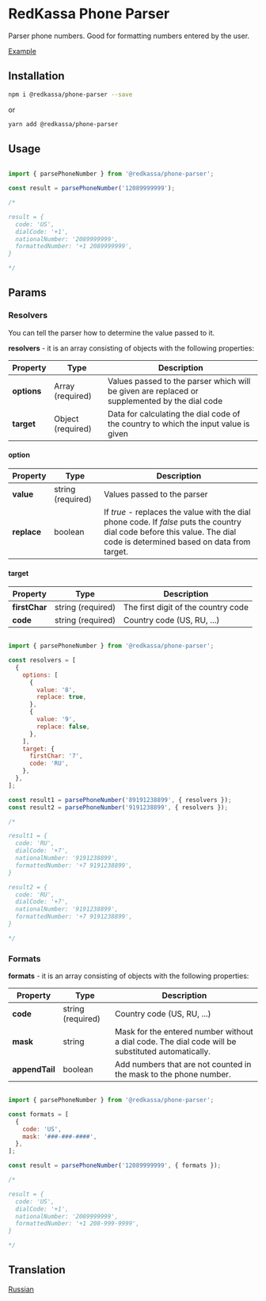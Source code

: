 # RedKassa Phone Parser

Parser phone numbers. Good for formatting numbers entered by the user.

[Example](https://codesandbox.io/s/angry-firefly-vyjj0?fontsize=14&hidenavigation=1&theme=dark)



## Installation

```bash
npm i @redkassa/phone-parser --save
```

or

```bash
yarn add @redkassa/phone-parser
```

## Usage

```javascript

import { parsePhoneNumber } from '@redkassa/phone-parser';

const result = parsePhoneNumber('12089999999');

/*

result = {
  code: 'US',
  dialCode: '+1',
  nationalNumber: '2089999999',
  formattedNumber: '+1 2089999999',
}

*/

```

## Params

### Resolvers

You can tell the parser how to determine the value passed to it.

**resolvers** - it is an array consisting of objects with the following properties:

| Property | Type | Description|
|---|---|---|
| **options** | Array (required) | Values ​​passed to the parser which will be given are replaced or supplemented by the dial code |
| **target** | Object (required) | Data for calculating the dial code of the country to which the input value is given |

#### option

| Property | Type | Description|
|---|---|---|
| **value** | string (required) | Values ​​passed to the parser |
| **replace** | boolean | If *true* - replaces the value with the dial phone code. If *false* puts the country dial code before this value. The dial code is determined based on data from target. |

#### target

| Property | Type | Description|
|---|---|---|
| **firstChar** | string (required) | The first digit of the country code |
| **code** | string (required) | Country code (US, RU, ...) |

```javascript

import { parsePhoneNumber } from '@redkassa/phone-parser';

const resolvers = [
  {
    options: [
      {
        value: '8',
        replace: true,
      },
      {
        value: '9',
        replace: false,
      },
    ],
    target: {
      firstChar: '7',
      code: 'RU',
    },
  },
];

const result1 = parsePhoneNumber('89191238899', { resolvers });
const result2 = parsePhoneNumber('9191238899', { resolvers });

/*

result1 = {
  code: 'RU',
  dialCode: '+7',
  nationalNumber: '9191238899',
  formattedNumber: '+7 9191238899',
}

result2 = {
  code: 'RU',
  dialCode: '+7',
  nationalNumber: '9191238899',
  formattedNumber: '+7 9191238899',
}

*/

```

### Formats

**formats** - it is an array consisting of objects with the following properties:

| Property | Type | Description|
|---|---|---|
| **code** | string (required) | Country code (US, RU, ...) |
| **mask** | string | Mask for the entered number without a dial code. The dial code will be substituted automatically. |
| **appendTail** | boolean | Add numbers that are not counted in the mask to the phone number. |

```javascript

import { parsePhoneNumber } from '@redkassa/phone-parser';

const formats = [
  {
    code: 'US',
    mask: '###-###-####',
  },
];

const result = parsePhoneNumber('12089999999', { formats });

/*

result = {
  code: 'US',
  dialCode: '+1',
  nationalNumber: '2089999999',
  formattedNumber: '+1 208-999-9999',
}

*/

```

## Translation
[Russian](https://github.com/redkassa/phone-parser/blob/master/README_ru.md)

